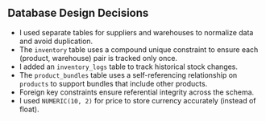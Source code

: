 ## Database Design Decisions

- I used separate tables for suppliers and warehouses to normalize data and avoid duplication.
- The `inventory` table uses a compound unique constraint to ensure each (product, warehouse) pair is tracked only once.
- I added an `inventory_logs` table to track historical stock changes.
- The `product_bundles` table uses a self-referencing relationship on `products` to support bundles that include other products.
- Foreign key constraints ensure referential integrity across the schema.
- I used `NUMERIC(10, 2)` for price to store currency accurately (instead of float).
